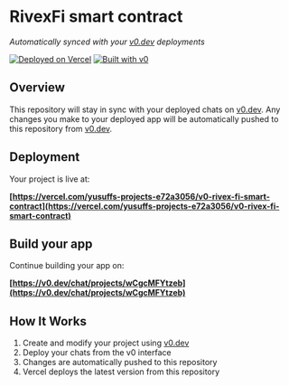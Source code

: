 # RivexFi smart contract

*Automatically synced with your [v0.dev](https://v0.dev) deployments*

[![Deployed on Vercel](https://img.shields.io/badge/Deployed%20on-Vercel-black?style=for-the-badge&logo=vercel)](https://vercel.com/yusuffs-projects-e72a3056/v0-rivex-fi-smart-contract)
[![Built with v0](https://img.shields.io/badge/Built%20with-v0.dev-black?style=for-the-badge)](https://v0.dev/chat/projects/wCgcMFYtzeb)

## Overview

This repository will stay in sync with your deployed chats on [v0.dev](https://v0.dev).
Any changes you make to your deployed app will be automatically pushed to this repository from [v0.dev](https://v0.dev).

## Deployment

Your project is live at:

**[https://vercel.com/yusuffs-projects-e72a3056/v0-rivex-fi-smart-contract](https://vercel.com/yusuffs-projects-e72a3056/v0-rivex-fi-smart-contract)**

## Build your app

Continue building your app on:

**[https://v0.dev/chat/projects/wCgcMFYtzeb](https://v0.dev/chat/projects/wCgcMFYtzeb)**

## How It Works

1. Create and modify your project using [v0.dev](https://v0.dev)
2. Deploy your chats from the v0 interface
3. Changes are automatically pushed to this repository
4. Vercel deploys the latest version from this repository
